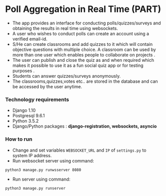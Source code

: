 # Poll Aggregation in Real Time (PART) #

* The app provides an interface for conducting polls/quizzes/surveys and obtaining the results in real time using websockets.
* A user who wishes to conduct polls can create an account using a verified email-id.
* S/He can create classrooms and add quizzes to it which will contain objective questions with multiple choice. A classroom can be used by more than one user which enables people to collaborate on projects . 
* The user can publish and close the quiz as and when required which makes it possible to use it as a fun social quiz app or for testing purposes .
* Students can answer quizzes/surveys anonymously.
* The classrooms,quizzes,votes etc.. are stored in the database and can be accessed by the user anytime.


### Technology requirements ###

* Django 1.10
* Postgresql 9.6.1
* Python 3.5.2
* Django/Python packages : **django-registration, websockets, asyncio**
 
 
### How to run ###
* Change and set variables `WEBSOCKET_URL` and `IP` of `settings.py` to system IP address.
* Run websocket server using command:
```sh
python3 manage.py runwsserver 8080
``` 
* Run server using command:
```sh
python3 manage.py runserver 
```

